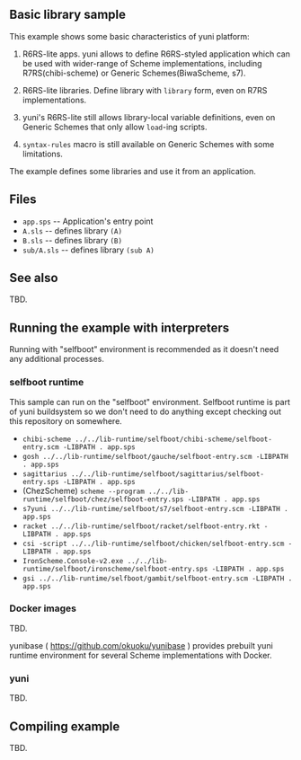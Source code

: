 Basic library sample
--------------------

This example shows some basic characteristics of yuni platform:

1. R6RS-lite apps. yuni allows to define R6RS-styled application 
   which can be used with wider-range of Scheme implementations,
   including R7RS(chibi-scheme) or Generic Schemes(BiwaScheme,
   s7).

2. R6RS-lite libraries. Define library with `library` form, even on
   R7RS implementations.

3. yuni's R6RS-lite still allows library-local variable definitions,
   even on Generic Schemes that only allow `load`-ing scripts.

4. `syntax-rules` macro is still available on Generic Schemes with
   some limitations.

The example defines some libraries and use it from an application.

## Files

- `app.sps` -- Application's entry point
- `A.sls` -- defines library `(A)`
- `B.sls` -- defines library `(B)`
- `sub/A.sls` -- defines library `(sub A)`

## See also

TBD.

## Running the example with interpreters

Running with "selfboot" environment is recommended as it doesn't need
any additional processes.

### selfboot runtime

This sample can run on the "selfboot" environment. Selfboot runtime is part of
yuni buildsystem so we don't need to do anything except checking out this
repository on somewhere.

- `chibi-scheme ../../lib-runtime/selfboot/chibi-scheme/selfboot-entry.scm -LIBPATH . app.sps`
- `gosh ../../lib-runtime/selfboot/gauche/selfboot-entry.scm -LIBPATH . app.sps`
- `sagittarius ../../lib-runtime/selfboot/sagittarius/selfboot-entry.sps -LIBPATH . app.sps`
- (ChezScheme) `scheme --program ../../lib-runtime/selfboot/chez/selfboot-entry.sps -LIBPATH . app.sps`
- `s7yuni ../../lib-runtime/selfboot/s7/selfboot-entry.scm -LIBPATH . app.sps`
- `racket ../../lib-runtime/selfboot/racket/selfboot-entry.rkt -LIBPATH . app.sps`
- `csi -script ../../lib-runtime/selfboot/chicken/selfboot-entry.scm -LIBPATH . app.sps`
- `IronScheme.Console-v2.exe ../../lib-runtime/selfboot/ironscheme/selfboot-entry.sps -LIBPATH . app.sps`
- `gsi ../../lib-runtime/selfboot/gambit/selfboot-entry.scm -LIBPATH . app.sps`


### Docker images

TBD.

yunibase ( https://github.com/okuoku/yunibase ) provides prebuilt yuni
runtime environment for several Scheme implementations with Docker.

### yuni

TBD.

## Compiling example

TBD.

